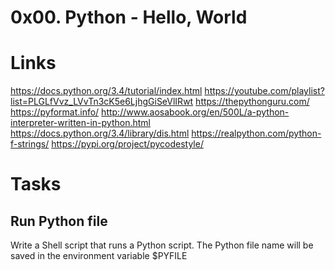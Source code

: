 # 0x00. Python - Hello, World

# Links
https://docs.python.org/3.4/tutorial/index.html
https://youtube.com/playlist?list=PLGLfVvz_LVvTn3cK5e6LjhgGiSeVlIRwt
https://thepythonguru.com/
https://pyformat.info/
http://www.aosabook.org/en/500L/a-python-interpreter-written-in-python.html
https://docs.python.org/3.4/library/dis.html
https://realpython.com/python-f-strings/
https://pypi.org/project/pycodestyle/

# Tasks
## Run Python file
Write a Shell script that runs a Python script.
The Python file name will be saved in the environment variable $PYFILE
